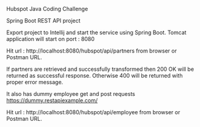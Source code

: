 Hubspot Java Coding Challenge

Spring Boot REST API project

Export project to Intellij and start the service using Spring Boot.
Tomcat application will start on port : 8080

Hit url : http://localhost:8080/hubspot/api/partners from browser or Postman URL.

If partners are retrieved and successfully transformed then 200 OK will be returned as successful response.
Otherwise 400 will be returned with proper error message.

It also has dummy employee get and post requests
https://dummy.restapiexample.com/

Hit url : http://localhost:8080/hubspot/api/employee from browser or Postman URL.
